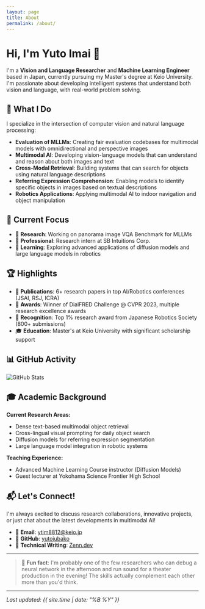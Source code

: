 ```yaml
---
layout: page
title: About
permalink: /about/
---
```


# Hi, I'm Yuto Imai 👋

I'm a **Vision and Language Researcher** and **Machine Learning Engineer** based in Japan, currently pursuing my Master's degree at Keio University. I'm passionate about developing intelligent systems that understand both vision and language, with real-world problem solving.

## 🚀 What I Do

I specialize in the intersection of computer vision and natural language processing:
- **Evaluation of MLLMs**: Creating fair evaluation codebases for multimodal models with omnidirectional and perspective images
- **Multimodal AI**: Developing vision-language models that can understand and reason about both images and text
- **Cross-Modal Retrieval**: Building systems that can search for objects using natural language descriptions
- **Referring Expression Comprehension**: Enabling models to identify specific objects in images based on textual descriptions
- **Robotics Applications**: Applying multimodal AI to indoor navigation and object manipulation

## 🎯 Current Focus

- 🔬 **Research**: Working on panorama image VQA Benchmark for MLLMs
- 💼 **Professional**: Research intern at SB Intuitions Corp.
- 🌱 **Learning**: Exploring advanced applications of diffusion models and large language models in robotics

## 🏆 Highlights

- 📝 **Publications**: 6+ research papers in top AI/Robotics conferences (JSAI, RSJ, ICRA)
- 🏅 **Awards**: Winner of DialFRED Challenge @ CVPR 2023, multiple research excellence awards
- 🎯 **Recognition**: Top 1% research award from Japanese Robotics Society (800+ submissions)
- 🎓 **Education**: Master's at Keio University with significant scholarship support

## 📊 GitHub Activity

![GitHub Stats](http://github-profile-summary-cards.vercel.app/api/cards/profile-details?username=yutojubako&theme=algolia)

## 🎓 Academic Background

**Current Research Areas:**
- Dense text-based multimodal object retrieval
- Cross-lingual visual prompting for daily object search
- Diffusion models for referring expression segmentation
- Large language model integration in robotic systems

**Teaching Experience:**
- Advanced Machine Learning Course instructor (Diffusion Models)
- Guest lecturer at Yokohama Science Frontier High School

## 📬 Let's Connect!

I'm always excited to discuss research collaborations, innovative projects, or just chat about the latest developments in multimodal AI!

- 📧 **Email**: [ytim8812@keio.jp](mailto:ytim8812@keio.jp)
- 🐙 **GitHub**: [yutojubako](https://github.com/yutojubako)
- 📝 **Technical Writing**: [Zenn.dev](https://zenn.dev/aimairesearch)

---

> 💭 **Fun fact**: I'm probably one of the few researchers who can debug a neural network in the afternoon and run sound for a theater production in the evening! The skills actually complement each other more than you'd think.

---

*Last updated: {{ site.time | date: "%B %Y" }}*

